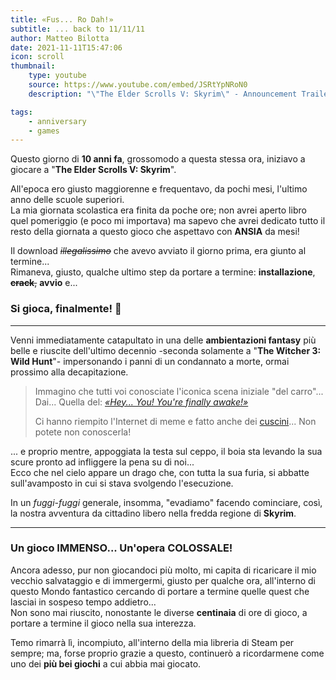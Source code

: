```yaml
---
title: «Fus... Ro Dah!»
subtitle: ... back to 11/11/11
author: Matteo Bilotta
date: 2021-11-11T15:47:06
icon: scroll
thumbnail:
    type: youtube
    source: https://www.youtube.com/embed/JSRtYpNRoN0
    description: "\"The Elder Scrolls V: Skyrim\" - Announcement Trailer"

tags:
    - anniversary
    - games
---
```


Questo giorno di **10 anni fa**, grossomodo a questa stessa ora, iniziavo a giocare a "**The Elder Scrolls V: Skyrim**".  

All'epoca ero giusto maggiorenne e frequentavo, da pochi mesi, l'ultimo anno delle scuole superiori.  
La mia giornata scolastica era finita da poche ore; non avrei aperto libro quel pomeriggio (e poco mi importava)
ma sapevo che avrei dedicato tutto il resto della giornata a questo gioco che aspettavo con **ANSIA** da mesi!

<!--more-->

Il download *~~illegalissimo~~* che avevo avviato il giorno prima, era giunto al termine...  
Rimaneva, giusto, qualche ultimo step da portare a termine: **installazione**, ~~**crack**,~~ **avvio** e...

### Si gioca, finalmente! 🤩 ###

---

Venni immediatamente catapultato in una delle **ambientazioni fantasy** più belle
e riuscite dell'ultimo decennio -seconda solamente a "**The Witcher 3: Wild Hunt**"-
impersonando i panni di un condannato a morte, ormai prossimo alla decapitazione.

> Immagino che tutti voi conosciate l'iconica scena iniziale "del carro"...  
> Dai... Quella del: [*«Hey... You! You're finally awake!»*](https://youtu.be/_WZCvQ5J3pk)
>
> Ci hanno riempito l'Internet di meme e fatto anche dei
> [cuscini](https://www.google.com/search?q=skyrim+pillow+finally+awake&tbm=isch)...
> Non potete non conoscerla!

... e proprio mentre, appoggiata la testa sul ceppo, il boia sta
levando la sua scure pronto ad infliggere la pena su di noi...  
Ecco che nel cielo appare un drago che, con tutta la sua furia,
si abbatte sull'avamposto in cui si stava svolgendo l'esecuzione.

In un *fuggi-fuggi* generale, insomma, "evadiamo" facendo cominciare, così,
la nostra avventura da cittadino libero nella fredda regione di **Skyrim**.

---

### Un gioco IMMENSO... Un'opera COLOSSALE! ###

Ancora adesso, pur non giocandoci più molto, mi capita di ricaricare il mio vecchio
salvataggio e di immergermi, giusto per qualche ora, all'interno di questo Mondo
fantastico cercando di portare a termine quelle quest che lasciai in sospeso tempo addietro...  
Non sono mai riuscito, nonostante le diverse **centinaia** di ore di gioco, a portare a
termine il gioco nella sua interezza.  

Temo rimarrà lì, incompiuto, all'interno della mia libreria di Steam per sempre; ma, forse proprio
grazie a questo, continuerò a ricordarmene come uno dei **più bei giochi** a cui abbia mai giocato.

